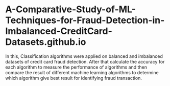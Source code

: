 # A-Comparative-Study-of-ML-Techniques-for-Fraud-Detection-in-Imbalanced-CreditCard-Datasets.github.io
In this, Classification algorithms were applied on balanced and imbalanced datasets of credit card fraud detection. After that calculate the accuracy for each algorithm to measure the performance of algorithms and then compare the result of different machine learning algorithms to determine which algorithm give best result for identifying fraud transaction.
